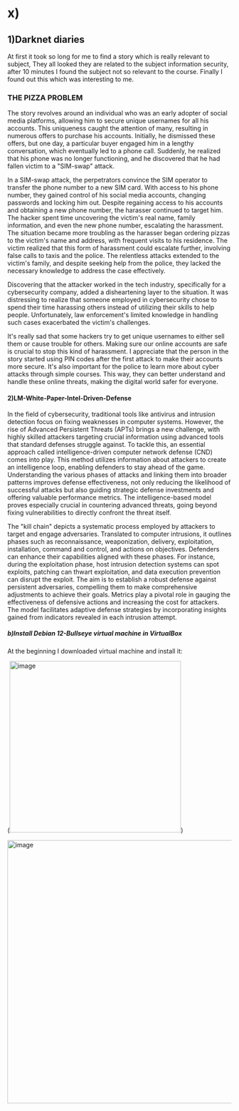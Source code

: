 # x)

## 1)Darknet diaries

At first it took so long for me to find a story which is really relevant to subject, They all looked they are related to the subject information security, after 10 minutes I 
found the subject not so relevant to the course. Finally I found out this which was interesting to me.

### THE PIZZA PROBLEM

The story revolves around an individual who was an early adopter of social media platforms, allowing him to secure unique usernames for all his accounts. This uniqueness caught the attention of many, resulting in numerous offers to purchase his accounts. Initially, he dismissed these offers, but one day, a particular buyer engaged him in a lengthy conversation, which eventually led to a phone call. Suddenly, he realized that his phone was no longer functioning, and he discovered that he had fallen victim to a "SIM-swap" attack.

In a SIM-swap attack, the perpetrators convince the SIM operator to transfer the phone number to a new SIM card. With access to his phone number, they gained control of his social media accounts, changing passwords and locking him out. Despite regaining access to his accounts and obtaining a new phone number, the harasser continued to target him. The hacker spent time uncovering the victim's real name, family information, and even the new phone number, escalating the harassment.
The situation became more troubling as the harasser began ordering pizzas to the victim's name and address, with frequent visits to his residence. The victim realized that this form of harassment could escalate further, involving false calls to taxis and the police. The relentless attacks extended to the victim's family, and despite seeking help from the police, they lacked the necessary knowledge to address the case effectively.

Discovering that the attacker worked in the tech industry, specifically for a cybersecurity company, added a disheartening layer to the situation. It was distressing to realize that someone employed in cybersecurity chose to spend their time harassing others instead of utilizing their skills to help people. Unfortunately, law enforcement's limited knowledge in handling such cases exacerbated the victim's challenges.

It's really sad that some hackers try to get unique usernames to either sell them or cause trouble for others. Making sure our online accounts are safe is crucial to stop this kind of harassment. I appreciate that the person in the story started using PIN codes after the first attack to make their accounts more secure. It's also important for the police to learn more about cyber attacks through simple courses. This way, they can better understand and handle these online threats, making the digital world safer for everyone.

#### 2)LM-White-Paper-Intel-Driven-Defense 

In the field of cybersecurity, traditional tools like antivirus and intrusion detection focus on fixing weaknesses in computer systems. However, the rise of Advanced Persistent Threats (APTs) brings a new challenge, with highly skilled attackers targeting crucial information using advanced tools that standard defenses struggle against. To tackle this, an essential approach called intelligence-driven computer network defense (CND) comes into play. This method utilizes information about attackers to create an intelligence loop, enabling defenders to stay ahead of the game. Understanding the various phases of attacks and linking them into broader patterns improves defense effectiveness, not only reducing the likelihood of successful attacks but also guiding strategic defense investments and offering valuable performance metrics. The intelligence-based model proves especially crucial in countering advanced threats, going beyond fixing vulnerabilities to directly confront the threat itself.

The "kill chain" depicts a systematic process employed by attackers to target and engage adversaries. Translated to computer intrusions, it outlines phases such as reconnaissance, weaponization, delivery, exploitation, installation, command and control, and actions on objectives. Defenders can enhance their capabilities aligned with these phases. For instance, during the exploitation phase, host intrusion detection systems can spot exploits, patching can thwart exploitation, and data execution prevention can disrupt the exploit. The aim is to establish a robust defense against persistent adversaries, compelling them to make comprehensive adjustments to achieve their goals. Metrics play a pivotal role in gauging the effectiveness of defensive actions and increasing the cost for attackers. The model facilitates adaptive defense strategies by incorporating insights gained from indicators revealed in each intrusion attempt.

##### b)Install Debian 12-Bullseye virtual machine in VirtualBox

At the beginning I downloaded virtual machine and install it:

(<img width="385" alt="image" src="https://github.com/KianaMo/Information-security-HW/assets/103313085/c5db4d28-23d9-456b-9fd8-1f30d87b70ba">)

<img width="591" alt="image" src="https://github.com/KianaMo/Information-security-HW/assets/103313085/6ff386bf-d12a-4a5e-aa1a-0cf65b4cf522">


